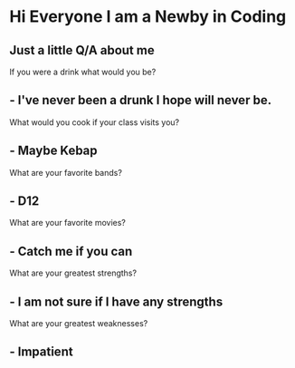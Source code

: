 # Hi Everyone I am a Newby in Coding

## Just a little Q/A about me

If you were a drink what would you be?
## - I've never been a drunk I hope will never be.
What would you cook if your class visits you?
## - Maybe Kebap 
What are your favorite bands?
## - D12
What are your favorite movies?
## - Catch me if you can
What are your greatest strengths?
## - I am not sure if I have any strengths
What are your greatest weaknesses?
## - Impatient
